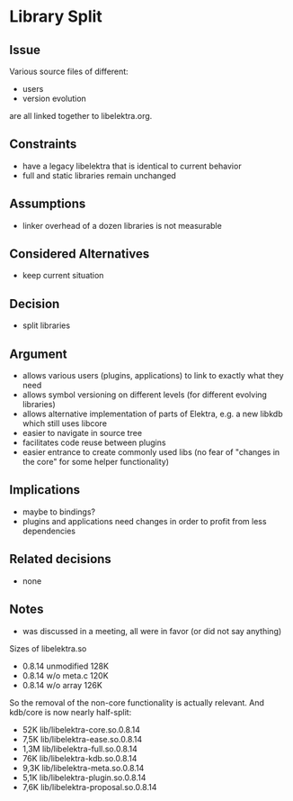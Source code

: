 # Library Split

## Issue

Various source files of different:

- users
- version evolution

are all linked together to libelektra.org.

## Constraints

- have a legacy libelektra that is identical to current behavior
- full and static libraries remain unchanged

## Assumptions

- linker overhead of a dozen libraries is not measurable

## Considered Alternatives

- keep current situation

## Decision

- split libraries

## Argument

- allows various users (plugins, applications) to link to exactly what they need
- allows symbol versioning on different levels (for different evolving libraries)
- allows alternative implementation of parts of Elektra, e.g. a new libkdb which still uses libcore
- easier to navigate in source tree
- facilitates code reuse between plugins
- easier entrance to create commonly used libs (no fear of "changes in the core" for some helper functionality)

## Implications

- maybe to bindings?
- plugins and applications need changes in order to profit from less dependencies

## Related decisions

- none

## Notes

- was discussed in a meeting, all were in favor (or did not say anything)

Sizes of libelektra.so

- 0.8.14 unmodified 128K
- 0.8.14 w/o meta.c 120K
- 0.8.14 w/o array  126K

So the removal of the non-core functionality is actually relevant.
And kdb/core is now nearly half-split:

-  52K lib/libelektra-core.so.0.8.14
- 7,5K lib/libelektra-ease.so.0.8.14
- 1,3M lib/libelektra-full.so.0.8.14
-  76K lib/libelektra-kdb.so.0.8.14
- 9,3K lib/libelektra-meta.so.0.8.14
- 5,1K lib/libelektra-plugin.so.0.8.14
- 7,6K lib/libelektra-proposal.so.0.8.14

